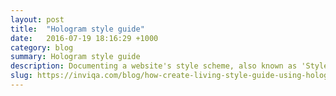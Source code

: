 ```yaml
---
layout: post
title:  "Hologram style guide"
date:   2016-07-19 18:16:29 +1000
category: blog
summary: Hologram style guide
description: Documenting a website's style scheme, also known as 'Style guide Driven Development' or SDD, has now become an essential part of web projects today. SDD involves creating containable and reusable components or patterns, rather than designing a website page by page.
slug: https://inviqa.com/blog/how-create-living-style-guide-using-hologram
---
```


